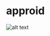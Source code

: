 # approid



 ![alt text](https://raw.githubusercontent.com/Ninjacoderhsi/approid/main/icon/approid.png)
